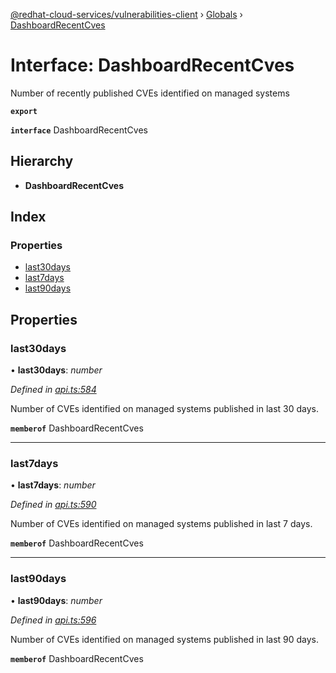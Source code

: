 [@redhat-cloud-services/vulnerabilities-client](../README.md) › [Globals](../globals.md) › [DashboardRecentCves](dashboardrecentcves.md)

# Interface: DashboardRecentCves

Number of recently published CVEs identified on managed systems

**`export`** 

**`interface`** DashboardRecentCves

## Hierarchy

* **DashboardRecentCves**

## Index

### Properties

* [last30days](dashboardrecentcves.md#last30days)
* [last7days](dashboardrecentcves.md#last7days)
* [last90days](dashboardrecentcves.md#last90days)

## Properties

###  last30days

• **last30days**: *number*

*Defined in [api.ts:584](https://github.com/RedHatInsights/javascript-clients/blob/master/packages/vulnerabilities/api.ts#L584)*

Number of CVEs identified on managed systems published in last 30 days.

**`memberof`** DashboardRecentCves

___

###  last7days

• **last7days**: *number*

*Defined in [api.ts:590](https://github.com/RedHatInsights/javascript-clients/blob/master/packages/vulnerabilities/api.ts#L590)*

Number of CVEs identified on managed systems published in last 7 days.

**`memberof`** DashboardRecentCves

___

###  last90days

• **last90days**: *number*

*Defined in [api.ts:596](https://github.com/RedHatInsights/javascript-clients/blob/master/packages/vulnerabilities/api.ts#L596)*

Number of CVEs identified on managed systems published in last 90 days.

**`memberof`** DashboardRecentCves
